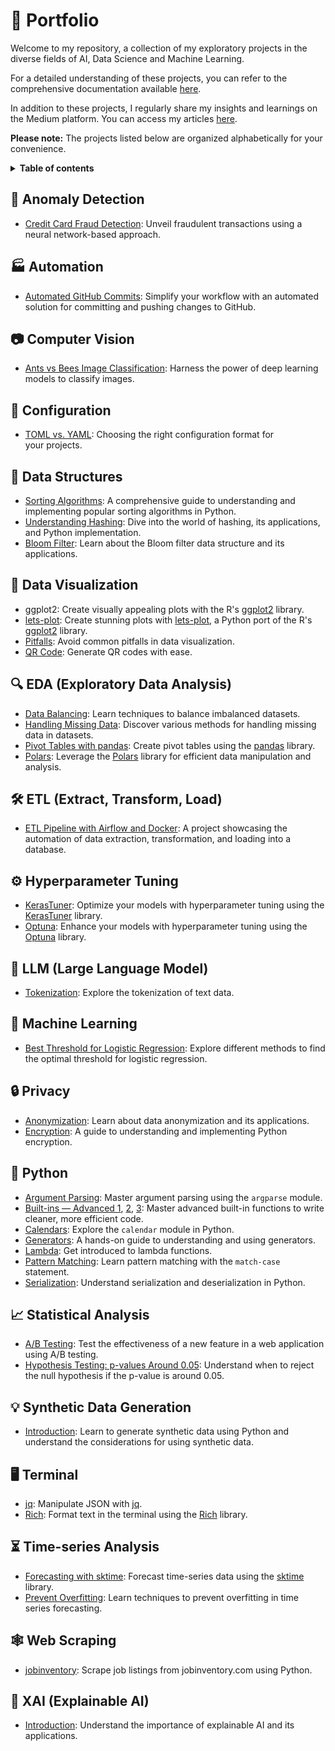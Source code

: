 # :rocket: Portfolio

Welcome to my repository, a collection of my exploratory projects in the diverse fields of AI, Data Science and Machine Learning.

For a detailed understanding of these projects, you can refer to the comprehensive documentation available [here](https://smortezah.github.io/portfolio/docs).

In addition to these projects, I regularly share my insights and learnings on the Medium platform. You can access my articles [here](https://medium.com/@morihosseini/).

**Please note:** The projects listed below are organized alphabetically for your convenience.

<details>
<summary><strong>Table of contents</strong></summary>

- [Anomaly Detection](#rotating_light-anomaly-detection)
- [Automation](#factory-automation)
- [Computer Vision](#camera-computer-vision)
- [Configuration](#configuration)
- [Data Structures](#data-structures)
- [Data Visualization](#art-data-visualization)
- [EDA (Exploratory Data Analysis)](#mag-eda-exploratory-data-analysis)
- [ETL (Extract, Transform, Load)](#hammer_and_wrench-etl-extract-transform-load)
- [Hyperparameter Tuning](#gear-hyperparameter-tuning)
- [LLM (Large Language Model)](#brain-llm-large-language-model)
- [Machine Learning](#robot-machine-learning)
- [Privacy](#lock-privacy)
- [Python](#snake-python)
- [Statistical Analysis](#chart_with_upwards_trend-statistical-analysis)
- [Synthetic Data Generation](#bulb-synthetic-data-generation)
- [Terminal](#desktop_computer-terminal)
- [Time-series Analysis](#hourglass_flowing_sand-time-series-analysis)
- [Web Scraping](#spider_web-web-scraping)
- [XAI (Explainable AI)](#memo-xai-explainable-ai)
</details>

## :rotating_light: Anomaly Detection

- [Credit Card Fraud Detection](anomaly-detection/fraud-detection.ipynb): Unveil fraudulent transactions using a neural network-based approach.

## :factory: Automation

- [Automated GitHub Commits](automation/auto-commit): Simplify your workflow with an automated solution for committing and pushing changes to GitHub.

## :camera: Computer Vision

- [Ants vs Bees Image Classification](computer-vision/ants-bees-classification/image-classification.ipynb): Harness the power of deep learning models to classify images.

## :wrench: Configuration

- [TOML vs. YAML](configuration/yaml-vs-toml.ipynb): Choosing the right configuration format for your projects.

## 🧩 Data Structures

- [Sorting Algorithms](data-structure/sorting-popular.ipynb): A comprehensive guide to understanding and implementing popular sorting algorithms in Python.
- [Understanding Hashing](data-structure/hashing.ipynb): Dive into the world of hashing, its applications, and Python implementation.
- [Bloom Filter](data-structure/bloom.ipynb): Learn about the Bloom filter data structure and its applications.

## :art: Data Visualization

- ggplot2: Create visually appealing plots with the R's [ggplot2](https://ggplot2.tidyverse.org/) library.
- [lets-plot](visualization/lets-plot/codebook.ipynb): Create stunning plots with [lets-plot](https://lets-plot.org/index.html), a Python port of the R's [ggplot2](https://ggplot2.tidyverse.org/) library.
- [Pitfalls](visualization/pitfalls/pitfalls.ipynb): Avoid common pitfalls in data visualization.
- [QR Code](visualization/qrcode.ipynb): Generate QR codes with ease.

## :mag: EDA (Exploratory Data Analysis)

- [Data Balancing](eda/data-balancing.ipynb): Learn techniques to balance imbalanced datasets.
- [Handling Missing Data](eda/missing-data.ipynb): Discover various methods for handling missing data in datasets.
- [Pivot Tables with pandas](eda/pivot-pandas.ipynb): Create pivot tables using the [pandas](https://pandas.pydata.org/) library.
- [Polars](eda/polars.ipynb): Leverage the [Polars](https://www.pola.rs) library for efficient data manipulation and analysis.

## :hammer_and_wrench: ETL (Extract, Transform, Load)

- [ETL Pipeline with Airflow and Docker](etl/airflow-docker): A project showcasing the automation of data extraction, transformation, and loading into a database.

## :gear: Hyperparameter Tuning

- [KerasTuner](hypertune/kerasTuner.ipynb): Optimize your models with hyperparameter tuning using the [KerasTuner](https://keras.io/keras_tuner/) library.
- [Optuna](hypertune/optuna.ipynb): Enhance your models with hyperparameter tuning using the [Optuna](https://optuna.org/) library.

## :brain: LLM (Large Language Model)

- [Tokenization](llm/tokenization.ipynb): Explore the tokenization of text data.

## :robot: Machine Learning

- [Best Threshold for Logistic Regression](machine-learning/threshold-logistic-regression.ipynb): Explore different methods to find the optimal threshold for logistic regression.

## :lock: Privacy

- [Anonymization](privacy/anonymization.ipynb): Learn about data anonymization and its applications.
- [Encryption](privacy/encryption.ipynb): A guide to understanding and implementing Python encryption.

## :snake: Python

- [Argument Parsing](python/argparse.ipynb): Master argument parsing using the `argparse` module.
- [Built-ins &mdash; Advanced 1](python/builtin-advanced-1.ipynb), [2](python/builtin-advanced-2.ipynb), [3](python/builtin-advanced-3.ipynb): Master advanced built-in functions to write cleaner, more efficient code.
- [Calendars](python/calendar.ipynb): Explore the `calendar` module in Python.
- [Generators](python/generator.ipynb): A hands-on guide to understanding and using generators.
- [Lambda](python/lambda.ipynb): Get introduced to lambda functions.
- [Pattern Matching](python/match-case.ipynb): Learn pattern matching with the `match-case` statement.
- [Serialization](python/serialization.ipynb): Understand serialization and deserialization in Python.

## :chart_with_upwards_trend: Statistical Analysis

- [A/B Testing](stats/ab-test.ipynb): Test the effectiveness of a new feature in a web application using A/B testing.
- [Hypothesis Testing: p-values Around 0.05](stats/pvalue-around-0.05.ipynb): Understand when to reject the null hypothesis if the p-value is around 0.05.

## :bulb: Synthetic Data Generation

- [Introduction](synthetic-data/intro.ipynb): Learn to generate synthetic data using Python and understand the considerations for using synthetic data.

## :desktop_computer: Terminal

- [jq](terminal/jq.ipynb): Manipulate JSON with [jq](https://jqlang.github.io/jq/).
- [Rich](terminal/rich/rich.ipynb): Format text in the terminal using the [Rich](https://github.com/Textualize/rich) library.

## :hourglass_flowing_sand: Time-series Analysis

- [Forecasting with sktime](time-series/sktime.ipynb): Forecast time-series data using the [sktime](https://github.com/sktime/sktime) library.
- [Prevent Overfitting](time-series/prevent-overfitting.ipynb): Learn techniques to prevent overfitting in time series forecasting.

## :spider_web: Web Scraping

- [jobinventory](scrape/jobinventory.com/tutorial.ipynb): Scrape job listings from jobinventory.com using Python.

## :memo: XAI (Explainable AI)

- [Introduction](xai/intro.ipynb): Understand the importance of explainable AI and its applications.
